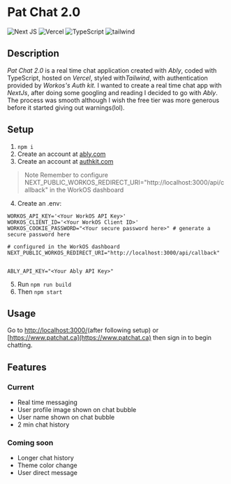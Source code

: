 # Pat Chat 2.0

<img alt="Next JS" src="https://ziadoua.github.io/m3-Markdown-Badges/badges/NextJS/nextjs2.svg"/> <img alt="Vercel" src="https://ziadoua.github.io/m3-Markdown-Badges/badges/Vercel/vercel2.svg"/> <img alt="TypeScript" src="https://ziadoua.github.io/m3-Markdown-Badges/badges/TypeScript/typescript2.svg"/> <img alt="tailwind" src="https://ziadoua.github.io/m3-Markdown-Badges/badges/TailwindCSS/tailwindcss2.svg">

## Description 
<i>Pat Chat 2.0</i> is a real time chat application created with <i>Ably</i>, coded with TypeScript, hosted on <i>Vercel</i>, styled with<i>Tailwind</i>, with authentication provided by <i>Workos's Auth kit.</i> I wanted to create a real time chat app with <i>NextJs</i>, after doing some googling and reading I decided to go with <i>Ably</i>. The process was smooth although I wish the free tier was more generous before it started giving out warnings(lol).

## Setup
1. ``` npm i ```
2. Create an account at [ably.com](https://www.ably.com)
3. Create an account at [authkit.com](https://www.authkit.com/)
>Note Remember to configure NEXT_PUBLIC_WORKOS_REDIRECT_URI="http://localhost:3000/api/callback" in the WorkOS dashboard
4. Create an .env:
```env
WORKOS_API_KEY='<Your WorkOS API Key>'
WORKOS_CLIENT_ID='<Your WorkOS Client ID>'
WORKOS_COOKIE_PASSWORD="<Your secure password here>" # generate a secure password here

# configured in the WorkOS dashboard
NEXT_PUBLIC_WORKOS_REDIRECT_URI="http://localhost:3000/api/callback"


ABLY_API_KEY="<Your Ably API Key>"
```
5. Run ``` npm run build ```
6. Then ``` npm start ```

## Usage 
Go to [http://localhost:3000/](http://localhost:3000/)(after following setup) or [https://www.patchat.ca](https://www.patchat.ca) then sign in to begin chatting.

## Features
### Current
- Real time messaging
- User profile image shown on chat bubble 
- User name shown on chat bubble
- 2 min chat history
### Coming soon
- Longer chat history
- Theme color change
- User direct message

